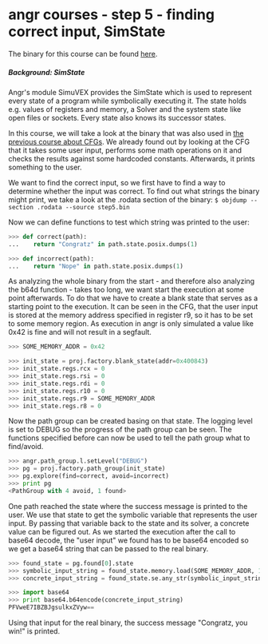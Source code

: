 # angr courses - step 5 - finding correct input, SimState

The binary for this course can be found [here](./).

##### Background: SimState
Angr's module SimuVEX provides the SimState which is used to represent every state of a program while symbolically executing it.
The state holds e.g. values of registers and memory, a Solver and the system state like open files or sockets.
Every state also knows its successor states.


In this course, we will take a look at the binary that was also used in [the previous course about CFGs](/docs/courses/step4-control_flow_graphs/cfg.md).
We already found out by looking at the CFG that it takes some user input, performs some math operations on it and checks the results against some hardcoded constants.
Afterwards, it prints something to the user.

We want to find the correct input, so we first have to find a way to determine whether the input was correct.
To find out what strings the binary might print, we take a look at the .rodata section of the binary:
`$ objdump --section .rodata --source step5.bin`

Now we can define functions to test which string was printed to the user:
```python
>>> def correct(path):
...    return "Congratz" in path.state.posix.dumps(1)

>>> def incorrect(path):
...    return "Nope" in path.state.posix.dumps(1)
```

As analyzing the whole binary from the start - and therefore also analyzing the b64d function - takes too long, we want start the execution at some point afterwards.
To do that we have to create a blank state that serves as a starting point to the execution.
It can be seen in the CFG, that the user input is stored at the memory address specified in register r9, so it has to be set to some memory region.
As execution in angr is only simulated a value like 0x42 is fine and will not result in a segfault.
```python
>>> SOME_MEMORY_ADDR = 0x42

>>> init_state = proj.factory.blank_state(addr=0x400843)
>>> init_state.regs.rcx = 0
>>> init_state.regs.rsi = 0
>>> init_state.regs.rdi = 0
>>> init_state.regs.r10 = 0
>>> init_state.regs.r9 = SOME_MEMORY_ADDR
>>> init_state.regs.r8 = 0
```

Now the path group can be created basing on that state.
The logging level is set to DEBUG so the progress of the path group can be seen.
The functions specified before can now be used to tell the path group what to find/avoid.
```python
>>> angr.path_group.l.setLevel("DEBUG")
>>> pg = proj.factory.path_group(init_state)
>>> pg.explore(find=correct, avoid=incorrect)
>>> print pg
<PathGroup with 4 avoid, 1 found>
```

One path reached the state where the success message is printed to the user.
We use that state to get the symbolic variable that represents the user input.
By passing that variable back to the state and its solver, a concrete value can be figured out.
As we started the execution after the call to base64 decode, the "user input" we found has to be base64 encoded so we get a base64 string that can be passed to the real binary.
```python
>>> found_state = pg.found[0].state
>>> symbolic_input_string = found_state.memory.load(SOME_MEMORY_ADDR, 16)
>>> concrete_input_string = found_state.se.any_str(symbolic_input_string)

>>> import base64
>>> print base64.b64encode(concrete_input_string)
PFVweE7IBZBJgsulkxZVyw==
```

Using that input for the real binary, the success message "Congratz, you win!" is printed.
